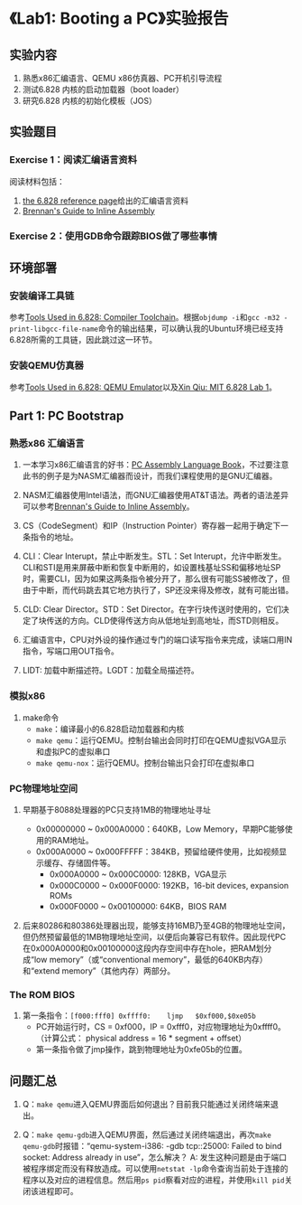 # 《Lab1: Booting a PC》实验报告

## 实验内容

1. 熟悉x86汇编语言、QEMU x86仿真器、PC开机引导流程
2. 测试6.828 内核的启动加载器（boot loader）
3. 研究6.828 内核的初始化模板（JOS）

## 实验题目

### Exercise 1：阅读汇编语言资料
阅读材料包括：
1. [the 6.828 reference page](https://pdos.csail.mit.edu/6.828/2017/reference.html)给出的汇编语言资料
2. [Brennan's Guide to Inline Assembly](http://www.delorie.com/djgpp/doc/brennan/brennan_att_inline_djgpp.html)

### Exercise 2：使用GDB命令跟踪BIOS做了哪些事情


## 环境部署

### 安装编译工具链
参考[Tools Used in 6.828: Compiler Toolchain](https://pdos.csail.mit.edu/6.828/2017/tools.html##chain)。根据`objdump -i`和`gcc -m32 -print-libgcc-file-name`命令的输出结果，可以确认我的Ubuntu环境已经支持6.828所需的工具链，因此跳过这一环节。

### 安装QEMU仿真器
参考[Tools Used in 6.828: QEMU Emulator](https://pdos.csail.mit.edu/6.828/2017/tools.html#qemu)以及[Xin Qiu: MIT 6.828 Lab 1](https://xinqiu.me/2016/10/15/MIT-6.828-1/)。

## Part 1: PC Bootstrap

### 熟悉x86 汇编语言

1. 一本学习x86汇编语言的好书：[PC Assembly Language Book](https://pdos.csail.mit.edu/6.828/2017/readings/pcasm-book.pdf)，不过要注意此书的例子是为NASM汇编器而设计，而我们课程使用的是GNU汇编器。

2. NASM汇编器使用Intel语法，而GNU汇编器使用AT&T语法。两者的语法差异可以参考[Brennan's Guide to Inline Assembly](http://www.delorie.com/djgpp/doc/brennan/brennan_att_inline_djgpp.html)。

3. CS（CodeSegment）和IP（Instruction Pointer）寄存器一起用于确定下一条指令的地址。

4. CLI：Clear Interupt，禁止中断发生。STL：Set Interupt，允许中断发生。CLI和STI是用来屏蔽中断和恢复中断用的，如设置栈基址SS和偏移地址SP时，需要CLI，因为如果这两条指令被分开了，那么很有可能SS被修改了，但由于中断，而代码跳去其它地方执行了，SP还没来得及修改，就有可能出错。

5. CLD: Clear Director。STD：Set Director。在字行块传送时使用的，它们决定了块传送的方向。CLD使得传送方向从低地址到高地址，而STD则相反。

6. 汇编语言中，CPU对外设的操作通过专门的端口读写指令来完成，读端口用IN指令，写端口用OUT指令。

7. LIDT: 加载中断描述符。LGDT：加载全局描述符。

### 模拟x86

1. make命令
    * `make`：编译最小的6.828启动加载器和内核
    * `make qemu`：运行QEMU。控制台输出会同时打印在QEMU虚拟VGA显示和虚拟PC的虚拟串口
    * `make qemu-nox`：运行QEMU。控制台输出只会打印在虚拟串口

### PC物理地址空间

1. 早期基于8088处理器的PC只支持1MB的物理地址寻址
    * 0x00000000 ~ 0x000A0000：640KB，Low Memory，早期PC能够使用的RAM地址。
    * 0x000A0000 ~ 0x000FFFFF：384KB，预留给硬件使用，比如视频显示缓存、存储固件等。
        * 0x000A0000 ~ 0x000C0000: 128KB，VGA显示
        * 0x000C0000 ~ 0x000F0000: 192KB，16-bit devices, expansion ROMs
        * 0x000F0000 ~ 0x00100000: 64KB，BIOS RAM

2. 后来80286和80386处理器出现，能够支持16MB乃至4GB的物理地址空间，但仍然预留最低的1MB物理地址空间，以便后向兼容已有软件。因此现代PC在0x000A0000和0x00100000这段内存空间中存在hole，把RAM划分成“low memory”（或“conventional memory”，最低的640KB内存）和“extend memory”（其他内存）两部分。

### The ROM BIOS

1. 第一条指令：`[f000:fff0] 0xffff0:    ljmp   $0xf000,$0xe05b`
    * PC开始运行时，CS = 0xf000，IP = 0xfff0，对应物理地址为0xffff0。（计算公式： physical address = 16 * segment + offset）
    * 第一条指令做了jmp操作，跳到物理地址为0xfe05b的位置。


## 问题汇总

1. Q：`make qemu`进入QEMU界面后如何退出？目前我只能通过关闭终端来退出。

2. Q：`make qemu-gdb`进入QEMU界面，然后通过关闭终端退出，再次`make qemu-gdb`时报错：“qemu-system-i386: -gdb tcp::25000: Failed to bind socket: Address already in use”，怎么解决？
   A: 发生这种问题是由于端口被程序绑定而没有释放造成。可以使用`netstat -lp`命令查询当前处于连接的程序以及对应的进程信息。然后用`ps pid`察看对应的进程，并使用`kill pid`关闭该进程即可。
